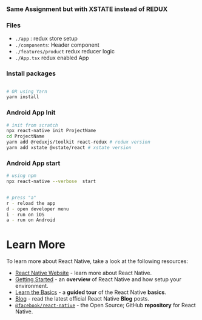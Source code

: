 
### Same Assignment but with XSTATE instead of REDUX

### Files
* `./app` : redux store setup
* `./components`: Header component
* `./features/product` redux reducer logic
* `./App.tsx` redux enabled App 
### Install packages
```bash

# OR using Yarn
yarn install
```
###  Android App Init

```bash
# init from scratch
npx react-native init ProjectName 
cd ProjectName
yarn add @reduxjs/toolkit react-redux # redux version
yarn add xstate @xstate/react # xstate version

```

### Android App start

```bash
# using npm
npx react-native --verbose  start


# press "a"
r - reload the app
d - open developer menu
i - run on iOS
a - run on Android

```



# Learn More

To learn more about React Native, take a look at the following resources:

- [React Native Website](https://reactnative.dev) - learn more about React Native.
- [Getting Started](https://reactnative.dev/docs/environment-setup) - an **overview** of React Native and how setup your environment.
- [Learn the Basics](https://reactnative.dev/docs/getting-started) - a **guided tour** of the React Native **basics**.
- [Blog](https://reactnative.dev/blog) - read the latest official React Native **Blog** posts.
- [`@facebook/react-native`](https://github.com/facebook/react-native) - the Open Source; GitHub **repository** for React Native.
